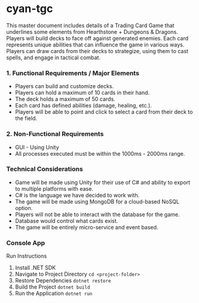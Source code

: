 # cyan-tgc

This master document includes details of a Trading Card Game that underlines some elements from Hearthstone + Dungeons & Dragons. Players will build decks to face off against generated enemies. Each card represents unique abilities that can influence the game in various ways. Players can draw cards from their decks to strategize, using them to cast spells, and engage in tactical combat.

### 1. Functional Requirements / Major Elements
- Players can build and customize decks.
- Players can hold a maximum of 10 cards in their hand.
- The deck holds a maximum of 50 cards.
- Each card has defined abilities (damage, healing, etc.).
- Players will be able to point and click to select a card from their deck to the field.

### 2. Non-Functional Requirements
- GUI - Using Unity
- All processes executed must be within the 1000ms - 2000ms range.

### Technical Considerations
- Game will be made using Unity for their use of C# and ability to export to multiple platforms with ease.
- C# is the language we have decided to work with.
- The game will be made using MongoDB for a cloud-based NoSQL option.
- Players will not be able to interact with the database for the game.
- Database would control what cards exist.
- The game will be entirely micro-service and event based.

### Console App
Run Instructions
1. Install .NET SDK
2. Navigate to Project Directory `cd <project-folder>`
3. Restore Dependencies `dotnet restore`
4. Build the Project `dotnet build`
5. Run the Application `dotnet run`